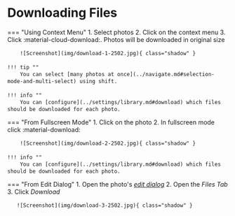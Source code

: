 # Downloading Files #

=== "Using Context Menu"
     1. Select photos
     2. Click on the context menu
     3. Click :material-cloud-download:. Photos will be downloaded in original size

        ![Screenshot](img/download-1-2502.jpg){ class="shadow" }

    !!! tip ""
        You can select [many photos at once](../navigate.md#selection-mode-and-multi-select) using shift.

    !!! info ""
        You can [configure](../settings/library.md#download) which files should be downloaded for each photo.

=== "From Fullscreen Mode"
     1. Click on the photo
     2. In fullscreen mode click :material-download:

        ![Screenshot](img/download-2-2502.jpg){ class="shadow" }

    !!! info ""
        You can [configure](../settings/library.md#download) which files should be downloaded for each photo.

=== "From Edit Dialog"
    1. Open the photo's  [*edit dialog*](edit.md)
    2. Open the *Files Tab*
    3. Click *Download*
    
       ![Screenshot](img/download-3-2502.jpg){ class="shadow" }



